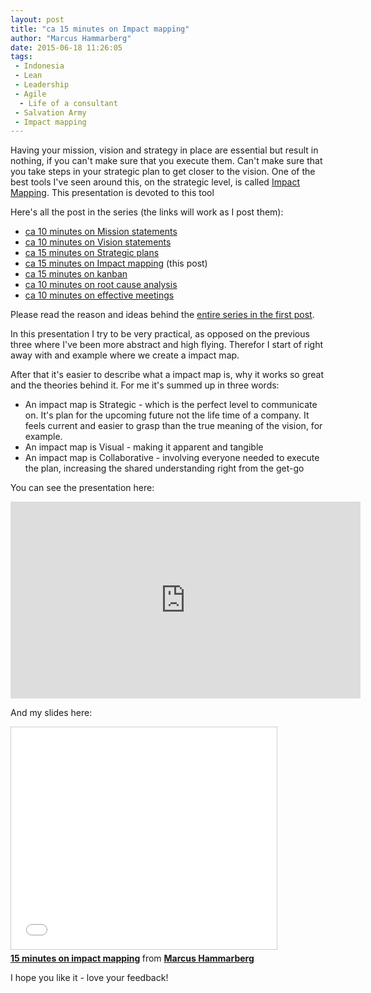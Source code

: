 ```yaml
---
layout: post
title: "ca 15 minutes on Impact mapping"
author: "Marcus Hammarberg"
date: 2015-06-18 11:26:05
tags:
 - Indonesia
 - Lean
 - Leadership
 - Agile
  - Life of a consultant
 - Salvation Army
 - Impact mapping
---
```


Having your mission, vision and strategy in place are essential but result in nothing, if you can't make sure that you execute them. Can't make sure that you take steps in your strategic plan to get closer to the vision.
One of the best tools I've seen around this, on the strategic level, is called [Impact Mapping](http://www.impactmapping.org/). This presentation is devoted to this tool

Here's all the post in the series (the links will work as I post them):

* [ca 10 minutes on Mission statements](/2015/06/ca-minutes-on-mission.html)
* [ca 10 minutes on Vision statements](/2015/06/ca-minutes-on-vision-statements.html)
* [ca 15 minutes on Strategic plans](/2015/06/ca-minutes-on-strategic-plans.html)
* [ca 15 minutes on Impact mapping](/2015/06/ca-minutes-on-impact-mapping.html) (this post)
* [ca 15 minutes on kanban](/2015/06/ca-minutes-on-kanban.html)
* [ca 10 minutes on root cause analysis](/2015/07/ca-minutes-on-root-cause-analysis.html)
* [ca 10 minutes on effective meetings](/2015/08/ca-minutes-on-effective-meetings.html)

Please read the reason and ideas behind the [entire series in the first post](/2015/06/new-series-marcus-on-business.html).

<!-- excerpt-end -->

In this presentation I try to be very practical, as opposed on the previous three where I've been more abstract and high flying. Therefor I start of right away with and example where we create a impact map.

After that it's easier to describe what a impact map is, why it works so great and the theories behind it. For me it's summed up in three words:

* An impact map is Strategic - which is the perfect level to communicate on. It's plan for the upcoming future not the life time of a company. It feels current and easier to grasp than the true meaning of the vision, for example.
* An impact map is Visual - making it apparent and tangible
* An impact map is Collaborative - involving everyone needed to execute the plan, increasing the shared understanding right from the get-go

You can see the presentation here:
<iframe width="560" height="315" src="https://www.youtube.com/embed/Gk_oV75iSvs" frameborder="0" allowfullscreen></iframe>

And my slides here:
<iframe src="//www.slideshare.net/slideshow/embed_code/key/jThAKgZvrFeBFA" width="425" height="355" frameborder="0" marginwidth="0" marginheight="0" scrolling="no" style="border:1px solid #CCC; border-width:1px; margin-bottom:5px; max-width: 100%;" allowfullscreen> </iframe> <div style="margin-bottom:5px"> <strong> <a href="//www.slideshare.net/marcusoftnet/15-minutes-on-impact-mapping" title="15 minutes on impact mapping" target="_blank">15 minutes on impact mapping</a> </strong> from <strong><a href="//www.slideshare.net/marcusoftnet" target="_blank">Marcus Hammarberg</a></strong> </div>

I hope you like it - love your feedback!